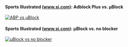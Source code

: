 #### Sports Illustrated (www.si.com): Adblock Plus vs. µBlock

[![ABP vs µBlock](http://img.youtube.com/vi/SzJr4hmPlgQ/1.jpg)](https://www.youtube.com/watch?v=SzJr4hmPlgQ)

#### Sports Illustrated (www.si.com): µBlock vs. no blocker

[![µBlock vs no blocker](http://img.youtube.com/vi/1NmQvv7MGbE/0.jpg)](http://youtu.be/1NmQvv7MGbE)